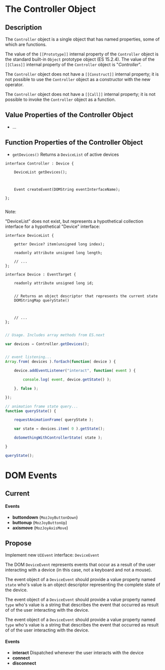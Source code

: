 # The Controller Object


## Description

The `Controller` object is a single object that has named properties, some of which are functions.

The value of the `[[Prototype]]` internal property of the `Controller` object is the standard built-in `Object` prototype object (ES 15.2.4). The value of the `[[Class]]` internal property of the `Controller` object is "*Controller*".

The `Controller` object does not have a `[[Construct]]` internal property; it is not possible to use the `Controller` object as a constructor with the new operator.

The `Controller` object does not have a `[[Call]]` internal property; it is not possible to invoke the `Controller` object as a function.


## Value Properties of the Controller Object


 - ...


## Function Properties of the Controller Object

 - `getDevices()` Returns a `DeviceList` of active devices


```
interface Controller : Device {

	DeviceList getDevices();



	Event createEvent(DOMString eventInterfaceName);

};


```

Note:

"DeviceList" does not exist, but represents a hypothetical collection interface for a hypothetical "Device" interface:

```
interface DeviceList {

	getter Device? item(unsigned long index);

	readonly attribute unsigned long length;

	// ...
};

interface Device : EventTarget {

	readonly attribute unsigned long id;


	// Returns an object descriptor that represents the current state
	DOMStringMap queryState()



	// ...
};

```



```javascript

// Usage. Includes array methods from ES.next

var devices = Controller.getDevices();


// event listening...
Array.from( devices ).forEach(function( device ) {

	device.addEventListener("interact", function( event ) {

		console.log( event, device.getState() );

	}, false );

});

// animation frame state query...
function queryState() {

	requestAnimationFrame( queryState );

	var state = devices.item( 0 ).getState();

	doSomethingWithControllerState( state );

}

queryState();


```




# DOM Events

## Current

#### Events

 - **buttondown** (`MozJoyButtonDown`)
 - **buttonup** (`MozJoyButtonUp`)
 - **axismove** (`MozJoyAxisMove`)


## Propose

Implement new `UIEvent` interface: `DeviceEvent`

The DOM `DeviceEvent` represents events that occur as a result of the user interacting with a device (in this case, not a keyboard and not a mouse).

The event object of a `DeviceEvent` should provide a value property named `state` who's value is an object descriptor representing the complete state of the device.

The event object of a `DeviceEvent` should provide a value property named `type` who's value is a string that describes the event that occurred as result of of the user interacting with the device.

The event object of a `DeviceEvent` should provide a value property named `type` who's value is a string that describes the event that occurred as result of of the user interacting with the device.


#### Events

 - **interact** Dispatched whenever the user interacts with the device
 - **connect**
 - **disconnect**




